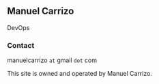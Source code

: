 ## Manuel Carrizo

DevOps

### Contact

manuelcarrizo `at` gmail `dot` com

This site is owned and operated by Manuel Carrizo.